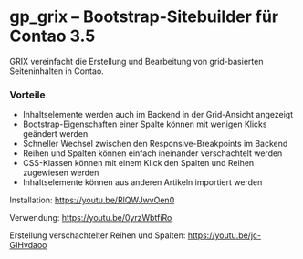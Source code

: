 # gp_grix – Bootstrap-Sitebuilder für Contao 3.5


GRIX vereinfacht die Erstellung und Bearbeitung von grid-basierten Seiteninhalten in Contao.


### Vorteile
* Inhaltselemente werden auch im Backend in der Grid-Ansicht angezeigt
* Bootstrap-Eigenschaften einer Spalte können mit wenigen Klicks geändert werden
* Schneller Wechsel zwischen den Responsive-Breakpoints im Backend
* Reihen und Spalten können einfach ineinander verschachtelt werden
* CSS-Klassen können mit einem Klick den Spalten und Reihen zugewiesen werden
* Inhaltselemente können aus anderen Artikeln importiert werden


Installation:
https://youtu.be/RlQWJwvOen0

Verwendung:
https://youtu.be/0yrzWbtfiRo

Erstellung verschachtelter Reihen und Spalten:
https://youtu.be/jc-GIHvdaoo


 


